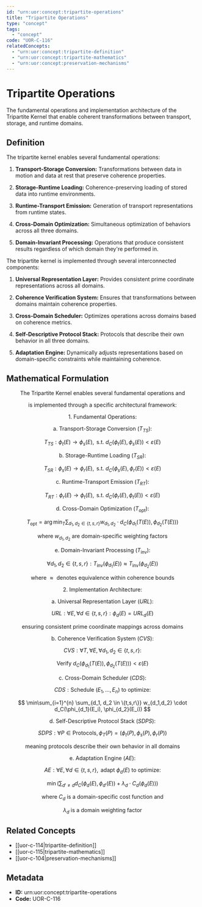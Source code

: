 ```yaml
---
id: "urn:uor:concept:tripartite-operations"
title: "Tripartite Operations"
type: "concept"
tags:
  - "concept"
code: "UOR-C-116"
relatedConcepts:
  - "urn:uor:concept:tripartite-definition"
  - "urn:uor:concept:tripartite-mathematics"
  - "urn:uor:concept:preservation-mechanisms"
---
```


# Tripartite Operations

The fundamental operations and implementation architecture of the Tripartite Kernel that enable coherent transformations between transport, storage, and runtime domains.

## Definition

The tripartite kernel enables several fundamental operations:

1. **Transport-Storage Conversion:** Transformations between data in motion and data at rest that preserve coherence properties.

2. **Storage-Runtime Loading:** Coherence-preserving loading of stored data into runtime environments.

3. **Runtime-Transport Emission:** Generation of transport representations from runtime states.

4. **Cross-Domain Optimization:** Simultaneous optimization of behaviors across all three domains.

5. **Domain-Invariant Processing:** Operations that produce consistent results regardless of which domain they're performed in.

The tripartite kernel is implemented through several interconnected components:

1. **Universal Representation Layer:** Provides consistent prime coordinate representations across all domains.

2. **Coherence Verification System:** Ensures that transformations between domains maintain coherence properties.

3. **Cross-Domain Scheduler:** Optimizes operations across domains based on coherence metrics.

4. **Self-Descriptive Protocol Stack:** Protocols that describe their own behavior in all three domains.

5. **Adaptation Engine:** Dynamically adjusts representations based on domain-specific constraints while maintaining coherence.

## Mathematical Formulation

$$
\text{The Tripartite Kernel enables several fundamental operations and}
$$

$$
\text{is implemented through a specific architectural framework:}
$$

$$
\text{1. Fundamental Operations:}
$$

$$
\text{   a. Transport-Storage Conversion (} T_{TS}\text{):}
$$

$$
T_{TS}: \phi_t(E) \to \phi_s(E), \text{ s.t. } d_C(\phi_t(E), \phi_s(E)) < \varepsilon(E)
$$

$$
\text{   b. Storage-Runtime Loading (} T_{SR}\text{):}
$$

$$
T_{SR}: \phi_s(E) \to \phi_r(E), \text{ s.t. } d_C(\phi_s(E), \phi_r(E)) < \varepsilon(E)
$$

$$
\text{   c. Runtime-Transport Emission (} T_{RT}\text{):}
$$

$$
T_{RT}: \phi_r(E) \to \phi_t(E), \text{ s.t. } d_C(\phi_r(E), \phi_t(E)) < \varepsilon(E)
$$

$$
\text{   d. Cross-Domain Optimization (} T_{\text{opt}}\text{):}
$$

$$
T_{\text{opt}} = \arg\min_T \sum_{d_1, d_2 \in \{t,s,r\}} w_{d_1,d_2} \cdot d_C(\phi_{d_1}(T(E)), \phi_{d_2}(T(E)))
$$

$$
\text{      where } w_{d_1,d_2} \text{ are domain-specific weighting factors}
$$

$$
\text{   e. Domain-Invariant Processing (} T_{\text{inv}}\text{):}
$$

$$
\forall d_1, d_2 \in \{t,s,r\}: T_{\text{inv}}(\phi_{d_1}(E)) \approx T_{\text{inv}}(\phi_{d_2}(E))
$$

$$
\text{      where } \approx \text{ denotes equivalence within coherence bounds}
$$

$$
\text{2. Implementation Architecture:}
$$

$$
\text{   a. Universal Representation Layer (} URL\text{):}
$$

$$
URL: \forall E, \forall d \in \{t,s,r\}: \phi_d(E) = URL_d(E)
$$

$$
\text{      ensuring consistent prime coordinate mappings across domains}
$$

$$
\text{   b. Coherence Verification System (} CVS\text{):}
$$

$$
CVS: \forall T, \forall E, \forall d_1, d_2 \in \{t,s,r\}:
$$

$$
\text{      Verify } d_C(\phi_{d_1}(T(E)), \phi_{d_2}(T(E))) < \varepsilon(E)
$$

$$
\text{   c. Cross-Domain Scheduler (} CDS\text{):}
$$

$$
CDS: \text{Schedule } (E_1, \ldots, E_n) \text{ to optimize:}
$$

$$
\min\sum_{i=1}^{n} \sum_{d_1, d_2 \in \{t,s,r\}} w_{d_1,d_2} \cdot d_C(\phi_{d_1}(E_i), \phi_{d_2}(E_i))
$$

$$
\text{   d. Self-Descriptive Protocol Stack (} SDPS\text{):}
$$

$$
SDPS: \forall P \in \text{Protocols}, \phi_T(P) = (\phi_t(P), \phi_s(P), \phi_r(P))
$$

$$
\text{      meaning protocols describe their own behavior in all domains}
$$

$$
\text{   e. Adaptation Engine (} AE\text{):}
$$

$$
AE: \forall E, \forall d \in \{t,s,r\}, \text{ adapt } \phi_d(E) \text{ to optimize:}
$$

$$
\min\left(\sum_{d' \neq d} d_C(\phi_d(E), \phi_{d'}(E)) + \lambda_d \cdot C_d(\phi_d(E))\right)
$$

$$
\text{      where } C_d \text{ is a domain-specific cost function and}
$$

$$
\text{      } \lambda_d \text{ is a domain weighting factor}
$$

## Related Concepts

- [[uor-c-114|tripartite-definition]]
- [[uor-c-115|tripartite-mathematics]]
- [[uor-c-104|preservation-mechanisms]]

## Metadata

- **ID:** urn:uor:concept:tripartite-operations
- **Code:** UOR-C-116

